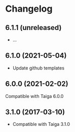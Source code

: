 # Changelog #

## 6.1.1 (unreleased)

- ...

## 6.1.0 (2021-05-04)

- Update github templates

## 6.0.0 (2021-02-02)

Compatible with Taiga 6.0.0

## 3.1.0 (2017-03-10)
- Compatible with Taiga 3.1.0
